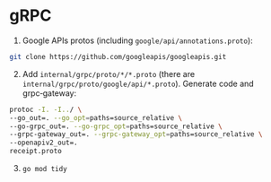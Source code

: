 # gRPC
1. Google APIs protos (including `google/api/annotations.proto`):
```bash
git clone https://github.com/googleapis/googleapis.git
```
2. Add `internal/grpc/proto/*/*.proto` (there are `internal/grpc/proto/google/api/*.proto`). Generate code and grpc‑gateway:
```bash
protoc -I. -I../ \
--go_out=. --go_opt=paths=source_relative \
--go-grpc_out=. --go-grpc_opt=paths=source_relative \
--grpc-gateway_out=. --grpc-gateway_opt=paths=source_relative \
--openapiv2_out=.
receipt.proto
```
3. `go mod tidy`
